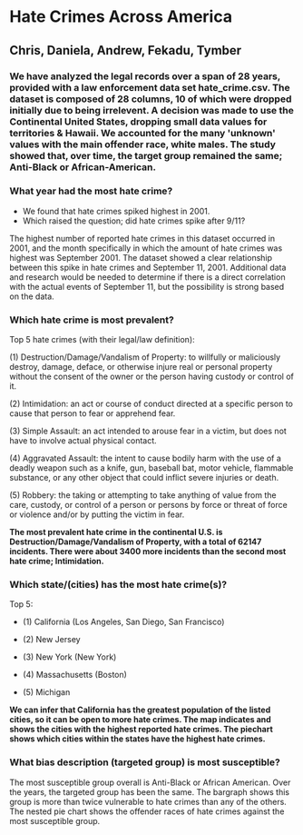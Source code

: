 # Hate Crimes Across America
## Chris, Daniela, Andrew, Fekadu, Tymber


### We have analyzed the legal records over a span of 28 years, provided with a law enforcement data set hate_crime.csv. The dataset is composed of 28 columns, 10 of which were dropped initially due to being irrelevent. A decision was made to use the Continental United States, dropping small data values for territories & Hawaii. We accounted for the many 'unknown' values with the main offender race, white males. The study showed that, over time, the target group remained the same; Anti-Black or African-American.


### What year had the most hate crime?

* We found that hate crimes spiked highest in 2001.
* Which raised the question; did hate crimes spike after 9/11?

The highest number of reported hate crimes in this dataset occurred in 2001, and the month specifically in which the amount of hate crimes was highest was September 2001. The dataset showed a clear relationship between this spike in hate crimes and September 11, 2001. Additional data and research would be needed to determine if there is a direct correlation with the actual events of September 11, but the possibility is strong based on the data.



### Which hate crime is most prevalent?
Top 5 hate crimes (with their legal/law definition):

(1) Destruction/Damage/Vandalism of Property: to willfully or maliciously destroy, damage, deface, or otherwise injure real or personal property without the consent of the owner or the person having custody or control of it.

(2) Intimidation: an act or course of conduct directed at a specific person to cause that person to fear or apprehend fear.

(3) Simple Assault: an act intended to arouse fear in a victim, but does not have to involve actual physical contact.

(4) Aggravated Assault: the intent to cause bodily harm with the use of a deadly weapon such as a knife, gun, baseball bat, motor vehicle, flammable substance, or any other object that could inflict severe injuries or death.

(5) Robbery: the taking or attempting to take anything of value from the care, custody, or control of a person or persons by force or threat of force or violence and/or by putting the victim in fear.

<b> The most prevalent hate crime in the continental U.S. is Destruction/Damage/Vandalism of Property, with a total of 62147 incidents. There were about 3400 more incidents than the second most hate crime; Intimidation.  </b>


### Which state/(cities) has the most hate crime(s)?

Top 5:

* (1) California (Los Angeles, San Diego, San Francisco)

* (2) New Jersey

* (3) New York (New York)

* (4) Massachusetts (Boston)

* (5) Michigan 

<b> We can infer that California has the greatest population of the listed cities, so it can be open to more hate crimes. The map indicates and shows the cities with the highest reported hate crimes. The piechart shows which cities within the states have the highest hate crimes. </b>

### What bias description (targeted group) is most susceptible?

The most susceptible group overall is Anti-Black or African American. Over the years, the targeted group has been the same. The bargraph shows this group is more than twice vulnerable to hate crimes than any of the others. The nested pie chart shows the offender races of hate crimes against the most susceptible group.
